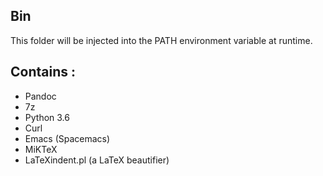 ## Bin

This folder will be injected into the PATH environment variable at runtime.

## Contains :  
- Pandoc  
- 7z  
- Python 3.6  
- Curl  
- Emacs (Spacemacs)  
- MiKTeX
- LaTeXindent.pl (a LaTeX beautifier)
